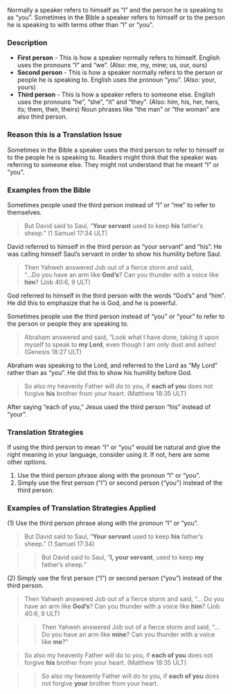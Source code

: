 
Normally a speaker refers to himself as “I” and the person he is speaking to as “you”. Sometimes in the Bible a speaker refers to himself or to the person he is speaking to with terms other than “I” or “you”.

### Description

* **First person** - This is how a speaker normally refers to himself.  English uses the pronouns “I” and “we”. (Also: me, my, mine; us, our, ours)
* **Second person** - This is how a speaker normally refers to the person or people he is speaking to. English uses  the pronoun “you”. (Also: your, yours)
* **Third person** - This is how a speaker refers to someone else. English uses the pronouns “he”, “she”, “it” and “they”. (Also: him, his, her, hers, its; them, their, theirs) Noun phrases like “the man” or “the woman” are also third person.

### Reason this is a Translation Issue

Sometimes in the Bible a speaker uses the third person to refer to himself or to the people he is speaking to. Readers might think that the speaker was referring to someone else. They might not understand that he meant “I” or “you”.

### Examples from the Bible

Sometimes people used the third person instead of “I” or “me” to refer to themselves.
> But David said to Saul, “**Your servant** used to keep **his** father’s sheep.” (1 Samuel 17:34 ULT)

David referred to himself in the third person as “your servant” and “his”. He was calling himself Saul’s servant in order to show his humility before Saul.

> Then Yahweh answered Job out of a fierce storm and said,  
> “…Do you have an arm like **God’s**? Can you thunder with a voice like **him**? (Job 40:6, 9 ULT)

God referred to himself in the third person with the words “God’s” and “him”. He did this to emphasize that he is God, and he is powerful.

Sometimes people use the third person instead of “you” or “your” to refer to the person or people they are speaking to.

> Abraham answered and said, “Look what I have done, taking it upon myself to speak to **my Lord**, even though I am only dust and ashes! (Genesis 18:27 ULT)

Abraham was speaking to the Lord, and referred to the Lord as “My Lord” rather than as “you”. He did this to show his humility before God.

> So also my heavenly Father will do to you, if **each of you** does not forgive **his** brother from your heart. (Matthew 18:35 ULT)

After saying “each of you,” Jesus used the third person “his” instead of “your”.

### Translation Strategies

If using the third person to mean “I” or “you” would be natural and give the right meaning in your language, consider using it. If not, here are some other options.

1. Use the third person phrase along with the pronoun “I” or “you”.
1. Simply use the first person (“I”) or second person (“you”) instead of the third person.

### Examples of Translation Strategies Applied

(1) Use the third person phrase along with the pronoun “I” or “you”.

> But David said to Saul, “**Your servant** used to keep **his** father’s sheep.” (1 Samuel 17:34)
  
>> But David said to Saul, “**I, your servant**, used to keep **my** father’s sheep.”

(2) Simply use the first person (“I”) or second person (“you”) instead of the third person.

> Then Yahweh answered Job out of a fierce storm and said, “… Do you have an arm like **God’s**? Can you thunder with a voice like **him**? (Job 40:6, 9 ULT)
  
>> Then Yahweh answered Job out of a fierce storm and said, “… Do you have an arm like **mine**? Can you thunder with a voice like **me**?”
  
> So also my heavenly Father will do to you, if **each of you** does not forgive **his** brother from your heart. (Matthew 18:35 ULT)
  
>> So also my heavenly Father will do to you, if **each of you** does not forgive **your** brother from your heart.


